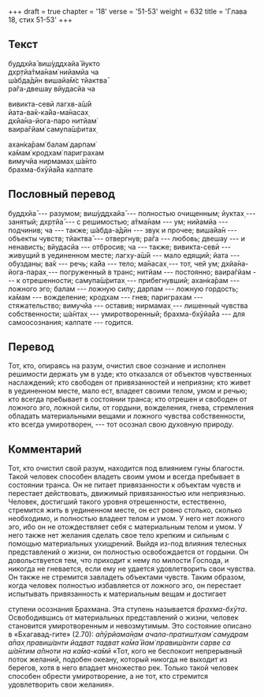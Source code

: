 +++
draft = true
chapter = '18'
verse = '51-53'
weight = 632
title = 'Глава 18, стих 51-53'
+++
## Текст

буддхйа̄ виш́уддхайа̄ йукто  
дхр̣тйа̄тма̄нам̇ нийамйа ча  
ш́абда̄дӣн вишайа̄м̇с тйактва̄  
ра̄га-двешау вйудасйа ча  

вивикта-севӣ лагхв-а̄ш́ӣ  
йата-ва̄к-ка̄йа-ма̄насах̣  
дхйа̄на-йога-паро нитйам̇  
ваира̄гйам̇ самупа̄ш́ритах̣  

ахан̇ка̄рам̇ балам̇ дарпам̇  
ка̄мам̇ кродхам̇ париграхам  
вимучйа нирмамах̣ ш́а̄нто  
брахма-бхӯйа̄йа калпате

## Пословный перевод

буддхйа̄ --- разумом; виш́уддхайа̄ --- полностью очищенным; йуктах̣ ---
занятый; дхр̣тйа̄ --- с решимостью; а̄тма̄нам --- ум; нийамйа --- подчинив;
ча --- также; ш́абда-а̄дӣн --- звук и прочее; вишайа̄н --- объекты чувств;
тйактва̄ --- отвергнув; ра̄га --- любовь; двешау --- и ненависть; вйудасйа
--- отбросив; ча --- также; вивикта-севӣ --- живущий в уединенном месте;
лагху-а̄ш́ӣ --- мало едящий; йата --- обузданы; ва̄к --- речь; ка̄йа ---
тело; ма̄насах̣ --- тот, чей ум; дхйа̄на-йога-парах̣ --- погруженный в
транс; нитйам --- постоянно; ваира̄гйам --- к отрешенности; самупа̄ш́ритах̣
--- прибегнувший; ахан̇ка̄рам --- ложного эго; балам --- ложную силу;
дарпам --- ложную гордость; ка̄мам --- вожделение; кродхам --- гнев;
париграхам --- стяжательство; вимучйа --- оставив; нирмамах̣ --- лишенный
чувства собственности; ш́а̄нтах̣ --- умиротворенный; брахма-бхӯйа̄йа --- для
самоосознания; калпате --- годится.

## Перевод

Тот, кто, опираясь на разум, очистил свое сознание и исполнен решимости
держать ум в узде; кто отказался от объектов чувственных наслаждений;
кто свободен от привязанностей и неприязни; кто живет в уединенном
месте, мало ест, владеет своими телом, умом и речью; кто всегда
пребывает в состоянии транса; кто отрешен и свободен от ложного эго,
ложной силы, от гордыни, вожделения, гнева, стремления обладать
материальными вещами и ложного чувства собственности, кто всегда
умиротворен, --- тот осознал свою духовную природу.

## Комментарий

Тот, кто очистил свой разум, находится под влиянием гуны благости. Такой
человек способен владеть своим умом и всегда пребывает в состоянии
транса. Он не питает привязанности к объектам чувств и перестает
действовать, движимый привязанностью или неприязнью. Человек, достигший
такого уровня отрешенности, естественно, стремится жить в уединенном
месте, он ест ровно столько, сколько необходимо, и полностью владеет
телом и умом. У него нет ложного эго, ибо он не отождествляет себя с
материальным телом и умом. У него также нет желания сделать свое тело
крепким и сильным с помощью материальных ухищрений. Выйдя из-под влияния
телесных представлений о жизни, он полностью освобождается от гордыни.
Он довольствуется тем, что приходит к нему по милости Господа, и никогда
не гневается, если ему не удается удовлетворить свои чувства. Он также
не стремится завладеть объектами чувств. Таким образом, когда человек
полностью избавляется от ложного эго, он перестает испытывать
привязанность к материальным вещам и достигает

ступени осознания Брахмана. Эта ступень называется *брахма-бхӯта*.
Освободившись от материальных представлений о жизни, человек становится
умиротворенным и невозмутимым. Это состояние описано в «Бхагавад-гите»
(2.70): *а̄пӯрйама̄н̣ам ачала-пратишт̣хам̇ самудрам а̄пах̣ правиш́анти йадват
тадват ка̄ма̄ йам̇ правиш́анти сарве са ш́а̄нтим а̄пноти на ка̄ма-ка̄мӣ* «Тот,
кого не беспокоит непрерывный поток желаний, подобен океану, который
никогда не выходит из берегов, хотя в него впадает множество рек. Только
такой человек способен обрести умиротворение, а не тот, кто стремится
удовлетворить свои желания».
